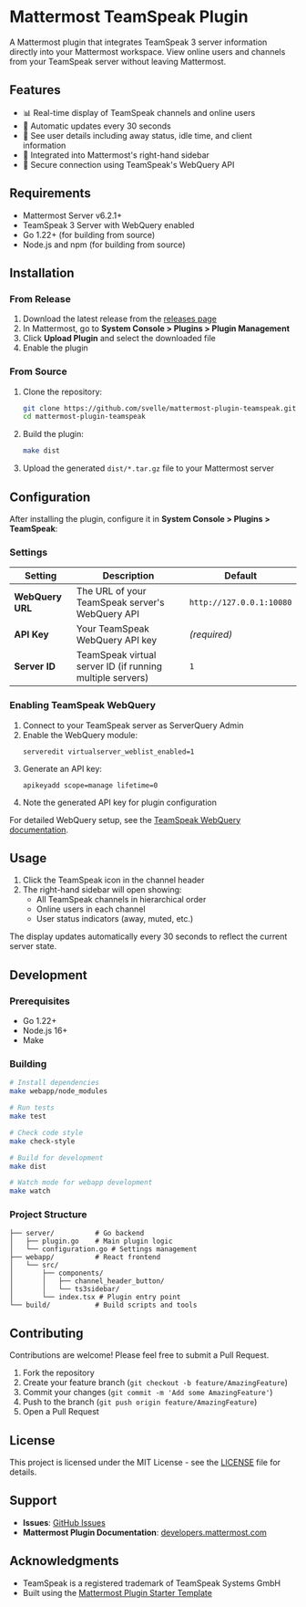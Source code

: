 # Mattermost TeamSpeak Plugin

A Mattermost plugin that integrates TeamSpeak 3 server information directly into your Mattermost workspace. View online users and channels from your TeamSpeak server without leaving Mattermost.

## Features

- 📊 Real-time display of TeamSpeak channels and online users
- 🔄 Automatic updates every 30 seconds
- 👥 See user details including away status, idle time, and client information
- 📱 Integrated into Mattermost's right-hand sidebar
- 🔐 Secure connection using TeamSpeak's WebQuery API

## Requirements

- Mattermost Server v6.2.1+
- TeamSpeak 3 Server with WebQuery enabled
- Go 1.22+ (for building from source)
- Node.js and npm (for building from source)

## Installation

### From Release

1. Download the latest release from the [releases page](https://github.com/svelle/mattermost-plugin-teamspeak/releases)
2. In Mattermost, go to **System Console > Plugins > Plugin Management**
3. Click **Upload Plugin** and select the downloaded file
4. Enable the plugin

### From Source

1. Clone the repository:
   ```bash
   git clone https://github.com/svelle/mattermost-plugin-teamspeak.git
   cd mattermost-plugin-teamspeak
   ```

2. Build the plugin:
   ```bash
   make dist
   ```

3. Upload the generated `dist/*.tar.gz` file to your Mattermost server

## Configuration

After installing the plugin, configure it in **System Console > Plugins > TeamSpeak**:

### Settings

| Setting | Description | Default |
|---------|-------------|---------|
| **WebQuery URL** | The URL of your TeamSpeak server's WebQuery API | `http://127.0.0.1:10080` |
| **API Key** | Your TeamSpeak WebQuery API key | *(required)* |
| **Server ID** | TeamSpeak virtual server ID (if running multiple servers) | `1` |

### Enabling TeamSpeak WebQuery

1. Connect to your TeamSpeak server as ServerQuery Admin
2. Enable the WebQuery module:
   ```
   serveredit virtualserver_weblist_enabled=1
   ```
3. Generate an API key:
   ```
   apikeyadd scope=manage lifetime=0
   ```
4. Note the generated API key for plugin configuration

For detailed WebQuery setup, see the [TeamSpeak WebQuery documentation](https://community.teamspeak.com/t/webquery-discussion-help-3-12-0-onwards/7184).

## Usage

1. Click the TeamSpeak icon in the channel header
2. The right-hand sidebar will open showing:
   - All TeamSpeak channels in hierarchical order
   - Online users in each channel
   - User status indicators (away, muted, etc.)

The display updates automatically every 30 seconds to reflect the current server state.

## Development

### Prerequisites

- Go 1.22+
- Node.js 16+
- Make

### Building

```bash
# Install dependencies
make webapp/node_modules

# Run tests
make test

# Check code style
make check-style

# Build for development
make dist

# Watch mode for webapp development
make watch
```

### Project Structure

```
├── server/          # Go backend
│   ├── plugin.go    # Main plugin logic
│   └── configuration.go # Settings management
├── webapp/          # React frontend
│   └── src/
│       ├── components/
│       │   ├── channel_header_button/
│       │   └── ts3sidebar/
│       └── index.tsx # Plugin entry point
└── build/           # Build scripts and tools
```

## Contributing

Contributions are welcome! Please feel free to submit a Pull Request.

1. Fork the repository
2. Create your feature branch (`git checkout -b feature/AmazingFeature`)
3. Commit your changes (`git commit -m 'Add some AmazingFeature'`)
4. Push to the branch (`git push origin feature/AmazingFeature`)
5. Open a Pull Request

## License

This project is licensed under the MIT License - see the [LICENSE](LICENSE) file for details.

## Support

- **Issues**: [GitHub Issues](https://github.com/svelle/mattermost-plugin-teamspeak/issues)
- **Mattermost Plugin Documentation**: [developers.mattermost.com](https://developers.mattermost.com/extend/plugins/)

## Acknowledgments

- TeamSpeak is a registered trademark of TeamSpeak Systems GmbH
- Built using the [Mattermost Plugin Starter Template](https://github.com/mattermost/mattermost-plugin-starter-template)